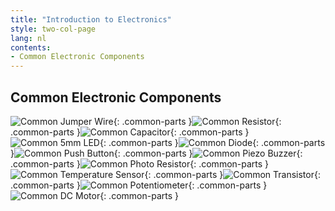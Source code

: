 ```yaml
---
title: "Introduction to Electronics"
style: two-col-page
lang: nl
contents:
- Common Electronic Components 
---
```


## Common Electronic Components 

![Common Jumper Wire](img/common_jumper_wire.svg){: .common-parts }![Common Resistor](img/common_resistor.svg){: .common-parts }![Common Capacitor](img/common_capacitor.svg){: .common-parts }![Common 5mm LED](img/common_led.svg){: .common-parts }![Common Diode](img/common_diode.svg){: .common-parts }![Common Push Button](img/common_push_button.svg){: .common-parts }![Common Piezo Buzzer](img/common_piezo_buzzer.svg){: .common-parts }![Common Photo Resistor](img/common_photo_resistor.svg){: .common-parts }![Common Temperature Sensor](img/common_temp_sensor.svg){: .common-parts }![Common Transistor](img/common_transistor.svg){: .common-parts }![Common Potentiometer](img/common_potentionmeter.svg){: .common-parts }![Common DC Motor](img/common_dc_motor.svg){: .common-parts }



